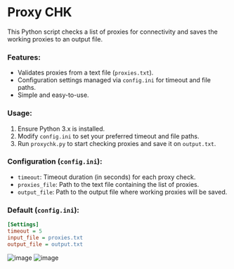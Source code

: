 # Proxy CHK

This Python script checks a list of proxies for connectivity and saves the working proxies to an output file.

### Features:
- Validates proxies from a text file (`proxies.txt`).
- Configuration settings managed via `config.ini` for timeout and file paths.
- Simple and easy-to-use.

### Usage:
1. Ensure Python 3.x is installed.
2. Modify `config.ini` to set your preferred timeout and file paths.
3. Run `proxychk.py` to start checking proxies and save it on  `output.txt`.

### Configuration (`config.ini`):
- `timeout`: Timeout duration (in seconds) for each proxy check.
- `proxies_file`: Path to the text file containing the list of proxies.
- `output_file`: Path to the output file where working proxies will be saved.

### Default (`config.ini`):
```ini
[Settings]
timeout = 5
input_file = proxies.txt
output_file = output.txt
```
![image](https://github.com/14627s/Proxy-CHK/assets/173080010/8c004db0-a7ab-46b7-9b8a-53de07bab594)
![image](https://github.com/14627s/Proxy-CHK/assets/173080010/d59678c4-687f-4225-8b43-c0c532456288)
